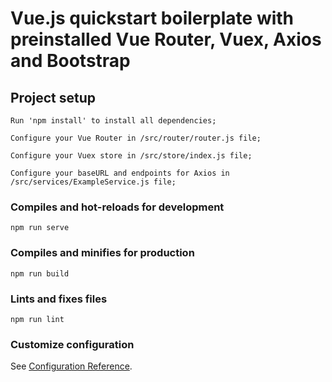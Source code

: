 # Vue.js quickstart boilerplate with preinstalled Vue Router, Vuex, Axios and Bootstrap

## Project setup
```
Run 'npm install' to install all dependencies;

Configure your Vue Router in /src/router/router.js file;

Configure your Vuex store in /src/store/index.js file;

Configure your baseURL and endpoints for Axios in /src/services/ExampleService.js file;
```

### Compiles and hot-reloads for development
```
npm run serve
```

### Compiles and minifies for production
```
npm run build
```

### Lints and fixes files
```
npm run lint
```

### Customize configuration
See [Configuration Reference](https://cli.vuejs.org/config/).

